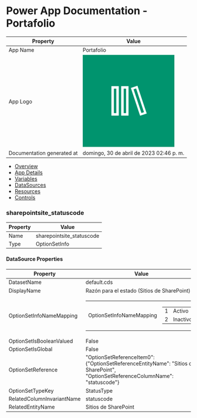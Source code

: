 ﻿# Power App Documentation \- Portafolio

| Property                   | Value                                    |
| -------------------------- | ---------------------------------------- |
| App Name                   | Portafolio                               |
| App Logo                   | ![App Logo](resources/applogoSmall.png)  |
| Documentation generated at | domingo, 30 de abril de 2023 02:46 p. m. |

- [Overview](index-Portafolio.md)
- [App Details](appdetails-Portafolio.md)
- [Variables](variables-Portafolio.md)
- [DataSources](datasources-Portafolio.md)
- [Resources](resources-Portafolio.md)
- [Controls](controls-Portafolio.md)

### sharepointsite\_statuscode

| Property | Value                      |
| -------- | -------------------------- |
| Name     | sharepointsite\_statuscode |
| Type     | OptionSetInfo              |

#### DataSource Properties

| Property                   | Value                                                                                                                                                   |
| -------------------------- | ------------------------------------------------------------------------------------------------------------------------------------------------------- |
| DatasetName                | default.cds                                                                                                                                             |
| DisplayName                | Razón para el estado (Sitios de SharePoint)                                                                                                             |
| OptionSetInfoNameMapping   | <table><tr><td>OptionSetInfoNameMapping</td><td><table><tr><td>1</td><td>Activo</td></tr><tr><td>2</td><td>Inactivo</td></tr></table></td></tr></table> |
| OptionSetIsBooleanValued   | False                                                                                                                                                   |
| OptionSetIsGlobal          | False                                                                                                                                                   |
| OptionSetReference         | "OptionSetReferenceItem0": {"OptionSetReferenceEntityName": "Sitios de SharePoint", "OptionSetReferenceColumnName": "statuscode"}                       |
| OptionSetTypeKey           | StatusType                                                                                                                                              |
| RelatedColumnInvariantName | statuscode                                                                                                                                              |
| RelatedEntityName          | Sitios de SharePoint                                                                                                                                    |
